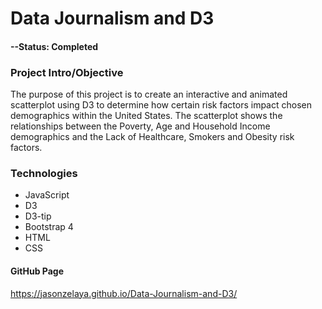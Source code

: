 # Data Journalism and D3

#### --Status: Completed

### Project Intro/Objective
The purpose of this project is to create an interactive and animated scatterplot using D3 to determine how certain risk factors impact chosen demographics within the United States. The scatterplot shows the relationships between the Poverty, Age and Household Income demographics and the Lack of Healthcare, Smokers and Obesity risk factors.

### Technologies
* JavaScript
* D3
* D3-tip
* Bootstrap 4
* HTML
* CSS

#### GitHub Page
https://jasonzelaya.github.io/Data-Journalism-and-D3/
